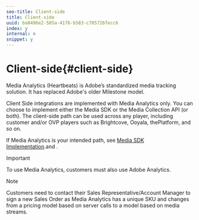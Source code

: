 ```yaml
---
seo-title: Client-side
title: Client-side
uuid: ba0496e2-585a-4176-b583-c705726fecc6
index: y
internal: n
snippet: y
---
```


# Client-side{#client-side}

Media Analytics (Heartbeats) is Adobe’s standardized media tracking solution. It has replaced Adobe's older Milestone model.

Client Side integrations are implemented with Media Analytics only. You can choose to implement either the Media SDK or the Media Collection API (or both). The client-side path can be used across any player, including customer and/or OVP players such as Brightcove, Ooyala, thePlatform, and so on.

If Media Analytics is your intended path, see [Media SDK Implementation](https://marketing.adobe.com/resources/help/en_US/sc/appmeasurement/hbvideo/c_vhl_stand-implement.html).and [](../../media-collection-api/media-collection-api.md).

>[!IMPORTANT]
>
>To use Media Analytics, customers must also use Adobe Analytics.

>[!NOTE]
>
>Customers need to contact their Sales Representative/Account Manager to sign a new Sales Order as Media Analytics has a unique SKU and changes from a pricing model based on server calls to a model based on media streams.

